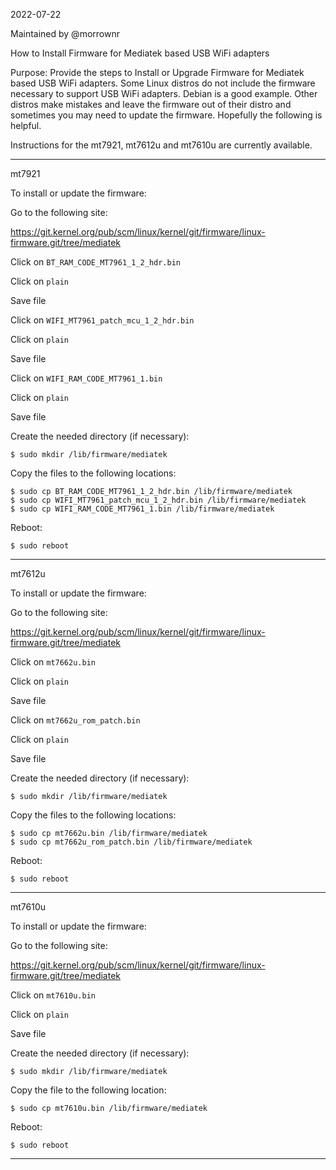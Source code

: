 2022-07-22

Maintained by @morrownr

How to Install Firmware for Mediatek based USB WiFi adapters

Purpose: Provide the steps to Install or Upgrade Firmware for Mediatek
based USB WiFi adapters. Some Linux distros do not include the firmware
necessary to support USB WiFi adapters. Debian is a good example. Other
distros make mistakes and leave the firmware out of their distro and sometimes
you may need to update the firmware. Hopefully the following is helpful.

Instructions for the mt7921, mt7612u and mt7610u are currently available.

-----

mt7921

To install or update the firmware:

Go to the following site:

https://git.kernel.org/pub/scm/linux/kernel/git/firmware/linux-firmware.git/tree/mediatek

Click on `BT_RAM_CODE_MT7961_1_2_hdr.bin`

Click on `plain`

Save file

Click on `WIFI_MT7961_patch_mcu_1_2_hdr.bin`

Click on `plain`

Save file

Click on `WIFI_RAM_CODE_MT7961_1.bin`

Click on `plain`

Save file

Create the needed directory (if necessary):
```
$ sudo mkdir /lib/firmware/mediatek
```
Copy the files to the following locations:
```
$ sudo cp BT_RAM_CODE_MT7961_1_2_hdr.bin /lib/firmware/mediatek
$ sudo cp WIFI_MT7961_patch_mcu_1_2_hdr.bin /lib/firmware/mediatek
$ sudo cp WIFI_RAM_CODE_MT7961_1.bin /lib/firmware/mediatek
```
Reboot:
```
$ sudo reboot
```
-----

mt7612u

To install or update the firmware:

Go to the following site:

https://git.kernel.org/pub/scm/linux/kernel/git/firmware/linux-firmware.git/tree/mediatek

Click on `mt7662u.bin`

Click on `plain`

Save file

Click on `mt7662u_rom_patch.bin`

Click on `plain`

Save file

Create the needed directory (if necessary):
```
$ sudo mkdir /lib/firmware/mediatek
```
Copy the files to the following locations:
```
$ sudo cp mt7662u.bin /lib/firmware/mediatek
$ sudo cp mt7662u_rom_patch.bin /lib/firmware/mediatek
```
Reboot:
```
$ sudo reboot
```
-----

mt7610u

To install or update the firmware:

Go to the following site:

https://git.kernel.org/pub/scm/linux/kernel/git/firmware/linux-firmware.git/tree/mediatek

Click on `mt7610u.bin`

Click on `plain`

Save file

Create the needed directory (if necessary):
```
$ sudo mkdir /lib/firmware/mediatek
```
Copy the file to the following location:
```
$ sudo cp mt7610u.bin /lib/firmware/mediatek
```
Reboot:
```
$ sudo reboot
```

-----
